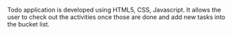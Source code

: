 Todo application is developed using HTML5, CSS, Javascript. It allows the user to check out the activities once those are done and add new tasks into the bucket list.
